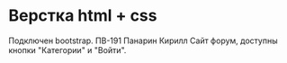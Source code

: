 # Верстка html + css
Подключен bootstrap.
ПВ-191 Панарин Кирилл 
Сайт форум, доступны кнопки "Категории" и "Войти".
